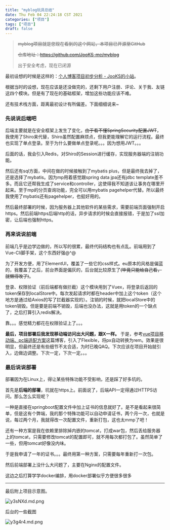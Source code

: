 ```yaml
---
title: "myblog玩具总结"
date: Thu Feb 04 22:24:18 CST 2021
categories: ["项目"]
tags: ["项目"]
draft: false
---
```


> ~~myblog项目就是您现在看到的这个网站，本项目已开源至GitHub~~
>
> ~~仓库地址：https://github.com/JooKS-me/myblog~~
> 
> 出于安全考虑，现在已闭源

最初设想的时候是这样的：[个人博客项目初步分析 - JooKS的小站](https://www.jooks.cn:81/index.php/archives/105/)。

根据当时的设想，现在应该是还没做完的，还剩下用户注册、评论、关于我、友链这四个模块。但是有了现在的基础框架，增加这些功能应该不难。

还有技术栈方面，距离最初设计有所偏差。下面细细说来~

### 先说说后端吧

后端主要就是在安全框架上发生了变化，~~由于看不懂SpringSecurity配置JWT~~，我使用了Shiro来代替，Shiro虽然配置麻烦点，但我更能理解它的运行流程。最终也实现了单点登录。至于为什么要做单点登录呢。。。因为想用JWT。。。

后面的话，我会引入Redis，对Shiro的Session进行缓存，实现服务器端的注销功能。

然后还有sql方面，中间在做的时候接触到了mybatis plus，但是最终我去掉了，还是选择了mybatis。因为mp用着感觉跟spring data jpa还有jdbc template差不多。而且它还帮我生成了service和controller，这使得我不知道该让事务在哪里开起来。至于mp的分页查询功能，完全可以用mybatis pagehelper代替。所以最终我使用了mybatis还有pagehelper，也挺好用的。

然后最终部署的时候，因为服务器上其他软件的某些需求，需要前端页面强制开启https。然后前端https后端http的话，异步请求的时候会直接报错，于是加了ssl加密，让后端也强制https。

### 再来说说前端

前端几乎是边学边做的，所以写的很累，最终代码结构也有点乱。前端用到了Vue-Cli脚手架，这个东西好强@^@

为了开发方便，用了ElementUI，覆盖了一些它的css样式。eu原本的风格是偏蓝的，我覆盖了之后，前台界面是偏灰的，后台就比较原生了~~(毕竟只能给自己看，就懒得改了)~~。

登录、权限验证（前后端都有做拦截）这个模块用到了Vuex，将登录后返回的token保存到localStore中。每次发起请求时都在header中加上这个token（这个地方是通过给Axios的写了拦截器实现的）。注销的时候，就把localStore中的token销毁。但是要是前端不销毁，后端也没办法，这就是用token的一个缺点了，之后打算引入redis解决。

靠。。。感觉精力都花在权限验证上了。。。

**最后，项目部署后我发现移动端访问出大问题，跟X一样。** 于是，参考[vue项目移动端、pc端适配方案](https://blog.csdn.net/weixin_45031595/article/details/104194510)这篇博客，引入了Flexible，将px自动转换为rem。效果是很明显，但最终还是有些细节不太合适，为时已晚QAQ。下次应该在项目开始就引入，边做边调整。下次一定，下次一定。。。

### 最后说说部署

部署因为在Linux上，得让某些特殊功能不受影响，还是踩了好多坑的。

首先是**后端的部署**，坑就在https上。前面说了，后端API一定得通过HTTPS访问。那么怎么实现呢？

一种是直接在springboot配置文件中加上证书的信息就好了。是不是看起来很简单，但是这有个弊端，我的那个特殊功能可以自动申请证书，两个月一次，也就是说，每过两个月，我就得改一次配置文件，重新打包，这也太mmp了吧！

还有一种方案是我在依赖里排除掉内嵌的tomcat，打成war包，然后丢给服务器上的tomcat，只需要修改tomcat的配置即可，就不用每次都打包了。虽然简单了一些，但用tomcat好像没内味。

于是我申请了一年的证书。。。最终用第一种方案，只需要每年重新打一次包。

然后前端部署上没什么大问题了，主要在Nginx的配置文件。

这边之后打算学学docker编排，用docker部署似乎方便很多很多



---

最后附上项目示意图。

![y3sNXd.md.png](https://s3.ax1x.com/2021/02/04/y3sNXd.md.png)

后台的一些截图

![y3g4r4.md.png](https://s3.ax1x.com/2021/02/04/y3g4r4.md.png)

